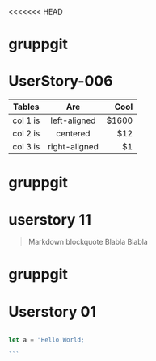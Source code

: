 
<<<<<<< HEAD
# gruppgit


# UserStory-006


| Tables   |      Are      |  Cool |
|----------|:-------------:|------:|
| col 1 is |  left-aligned | $1600 |
| col 2 is |    centered   |   $12 |
| col 3 is | right-aligned |    $1 |



# gruppgit


# userstory 11
   > Markdown blockquote
   > Blabla
   > Blabla

# gruppgit

# Userstory 01

````js

let a = "Hello World;

```


